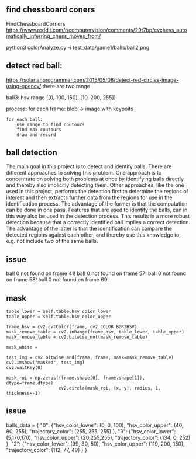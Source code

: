 ## find chessboard coners
FindChessboardCorners
https://www.reddit.com/r/computervision/comments/29t7bp/cvchess_automatically_inferring_chess_moves_from/


python3 colorAnalyze.py -i test_data/game1/balls/ball2.png

## detect red ball:
https://solarianprogrammer.com/2015/05/08/detect-red-circles-image-using-opencv/
there are two range

ball3: 
hsv range  ([0, 100, 150], [10, 200, 255])

process:
for each frame:
	blob -> image with keypoits

	for each ball:
		use range to find coutours
		find max coutours
		draw and record


## ball detection
The main goal in this project is to detect and identify balls. There are different approaches
to solving this problem. One approach is to concentrate on solving both problems at once by
identifying balls directly and thereby also implicitly detecting them. Other approaches, like the
one used in this project, performs the detection first to determine the regions of interest and then
extracts further data from the regions for use in the identification process.
The advantage of the former is that the computation can be done in one pass. Features that are
used to identify the balls, can in this way also be used in the detection process. This results in a
more robust detection because that a correctly identified ball implies a correct detection.
The advantage of the latter is that the identification can compare the detected regions against
each other, and thereby use this knowledge to, e.g. not include two of the same balls.

## issue
ball 0 not found on frame 41!
ball 0 not found on frame 57!
ball 0 not found on frame 58!
ball 0 not found on frame 69!

## mask
~~~
table_lower = self.table.hsv_color_lower
table_upper = self.table.hsv_color_upper

frame_hsv = cv2.cvtColor(frame, cv2.COLOR_BGR2HSV)
mask_remove_table = cv2.inRange(frame_hsv, table_lower, table_upper)
mask_remove_table = cv2.bitwise_not(mask_remove_table)

mask_white = 

test_img = cv2.bitwise_and(frame, frame, mask=mask_remove_table)
cv2.imshow("masked", test_img)
cv2.waitKey(0)

mask_roi = np.zeros((frame.shape[0], frame.shape[1]), dtype=frame.dtype)
                    cv2.circle(mask_roi, (x, y), radius, 1, thickness=-1)
~~~

## issue
balls_data = {
    "0":
        {"hsv_color_lower": (0, 0, 100),
         "hsv_color_upper": (40, 80, 255),
         "trajectory_color": (255, 255, 255)
         },
    "3":
        {"hsv_color_lower": (5,170,170),
         "hsv_color_upper": (20,255,255),
         "trajectory_color": (134, 0, 252)
         },
    "2":
        {"hsv_color_lower": (99, 30, 50),
         "hsv_color_upper": (119, 200, 150),
         "trajectory_color": (112, 77, 49)
         }
}
